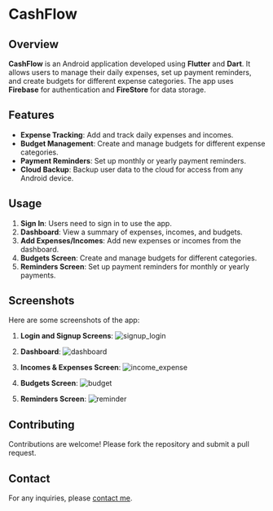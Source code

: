# CashFlow

## Overview
**CashFlow** is an Android application developed using **Flutter** and **Dart**. It allows users to manage their daily expenses, set up payment reminders, and create budgets for different expense categories. The app uses **Firebase** for authentication and **FireStore** for data storage.

## Features
- **Expense Tracking**: Add and track daily expenses and incomes.
- **Budget Management**: Create and manage budgets for different expense categories.
- **Payment Reminders**: Set up monthly or yearly payment reminders.
- **Cloud Backup**: Backup user data to the cloud for access from any Android device.

## Usage
1. **Sign In**: Users need to sign in to use the app.
2. **Dashboard**: View a summary of expenses, incomes, and budgets.
3. **Add Expenses/Incomes**: Add new expenses or incomes from the dashboard.
4. **Budgets Screen**: Create and manage budgets for different categories.
5. **Reminders Screen**: Set up payment reminders for monthly or yearly payments.

## Screenshots
Here are some screenshots of the app:

1. **Login and Signup Screens**:
   ![signup_login](https://github.com/user-attachments/assets/ff6a4f2a-e483-4a0f-bc2e-ec29dea8c181)

2. **Dashboard**:
   ![dashboard](https://github.com/user-attachments/assets/fe532d56-32be-4c18-93b2-15eaed483811)

3. **Incomes & Expenses Screen**:
   ![income_expense](https://github.com/user-attachments/assets/d36421d6-32c9-489d-9da3-84afc32187cb)
   
4. **Budgets Screen**:
   ![budget](https://github.com/user-attachments/assets/0bdbfa33-585b-414c-80c2-e9cf7d7b5018)

5. **Reminders Screen**:
   ![reminder](https://github.com/user-attachments/assets/fe680bc4-b807-46a3-b3c3-6f95d052cf33)


## Contributing
Contributions are welcome! Please fork the repository and submit a pull request.

## Contact
For any inquiries, please [contact me](mailto:isum.hansana@gmail.com).
